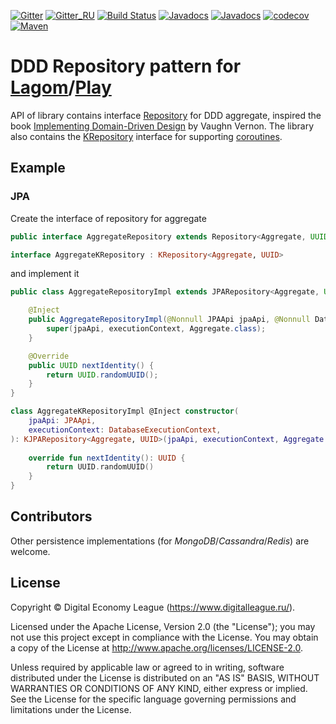[![Gitter](https://img.shields.io/badge/chat-gitter-purple.svg)](https://gitter.im/taymyr/taymyr)
[![Gitter_RU](https://img.shields.io/badge/chat-russian%20channel-purple.svg)](https://gitter.im/taymyr/taymyr_ru)
[![Build Status](https://travis-ci.org/taymyr/play-repository-java.svg?branch=develop)](https://travis-ci.org/taymyr/play-repository-java)
[![Javadocs](https://www.javadoc.io/badge/org.taymyr.play/play-repository-api-java.svg?label=JavadocAPI)](https://www.javadoc.io/doc/org.taymyr.play/play-repository-api-java)
[![Javadocs](https://www.javadoc.io/badge/org.taymyr.play/play-repository-jpa-java.svg?label=JavadocJPA)](https://www.javadoc.io/doc/org.taymyr.play/play-repository-jpa-java)
[![codecov](https://codecov.io/gh/taymyr/play-repository-java/branch/develop/graph/badge.svg)](https://codecov.io/gh/taymyr/play-repository-java)
[![Maven](https://img.shields.io/maven-central/v/org.taymyr.play/play-repository-java.svg)](https://search.maven.org/search?q=a:play-repository-java%20AND%20g:org.taymyr.play)

# DDD Repository pattern for [Lagom](https://www.lagomframework.com)/[Play](https://playframework.com)

API of library contains interface [Repository](https://www.javadoc.io/doc/org.taymyr.play/play-repository-api-java) for DDD aggregate, inspired the book 
[Implementing Domain-Driven Design](https://www.amazon.com/Implementing-Domain-Driven-Design-Vaughn-Vernon/dp/0321834577) by Vaughn Vernon.
The library also contains the [KRepository](https://www.javadoc.io/doc/org.taymyr.play/play-repository-api-java) interface for supporting [coroutines](https://kotlinlang.org/docs/coroutines-overview.html).

## Example

### JPA

Create the interface of repository for aggregate

```java
public interface AggregateRepository extends Repository<Aggregate, UUID> { }
```

```kotlin
interface AggregateKRepository : KRepository<Aggregate, UUID>
```

and implement it

```java
public class AggregateRepositoryImpl extends JPARepository<Aggregate, UUID> implements AggregateRepository {

    @Inject
    public AggregateRepositoryImpl(@Nonnull JPAApi jpaApi, @Nonnull DatabaseExecutionContext executionContext) {
        super(jpaApi, executionContext, Aggregate.class);
    }

    @Override
    public UUID nextIdentity() {
        return UUID.randomUUID();
    }
}
```

```kotlin
class AggregateKRepositoryImpl @Inject constructor(
    jpaApi: JPAApi,
    executionContext: DatabaseExecutionContext,
): KJPARepository<Aggregate, UUID>(jpaApi, executionContext, Aggregate::class.java), AggregateKRepository {
    
    override fun nextIdentity(): UUID {
        return UUID.randomUUID()
    }
} 
```

## Contributors

Other persistence implementations (for _MongoDB_/_Cassandra_/_Redis_) are welcome.

## License

Copyright © Digital Economy League (https://www.digitalleague.ru/).

Licensed under the Apache License, Version 2.0 (the "License"); you may not use this project except in compliance with the License. You may obtain a copy of the License at http://www.apache.org/licenses/LICENSE-2.0.

Unless required by applicable law or agreed to in writing, software distributed under the License is distributed on an "AS IS" BASIS, WITHOUT WARRANTIES OR CONDITIONS OF ANY KIND, either express or implied. See the License for the specific language governing permissions and limitations under the License.

